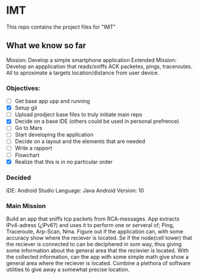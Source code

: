 # IMT
This repo contains the project files for "IMT"
## What we know so far 
Mission: Develop a simple smartphone application
Extended Mission: Develop an appplication that reads/sniffs ACK packetes, pings, traceroutes.
All to aproximate a targets location/distance from user device.
### Objectives:
- [ ] Get base app upp and running
- [x] Setup git
- [ ] Upload prodject base files to truly initiate main repo
- [x] Decide on a base IDE (others could be used in personal prefrence)
- [ ] Go to Mars
- [ ] Start developing the application
- [ ] Decide on a layout and the elements that are needed
- [ ] Write a rapport
- [ ] Flowchart
- [x] Realize that this is in no particular order

### Decided
IDE: Android Studio
Language: Java
Android Version: 10

### Main Mission
Build an app that sniffs tcp packets from RCA-messages.
App extracts IPv4-adress (¿IPv6?) and uses it to perform one or serveral of;
Ping, Traceroute, Arp-Scan, Nma.
Figure out if the application can, with some accuracy show where the reciever is located.
Se if the node(cell tower) that the reciever is connected to can be deciphered in som way,
thus giving some information about the general area that the recievier is located.
With the collected information, can the app with some simple math give show a general area
where the reciever is located. Combine a plethora of software utilities to give away a somewhat
precise location.
